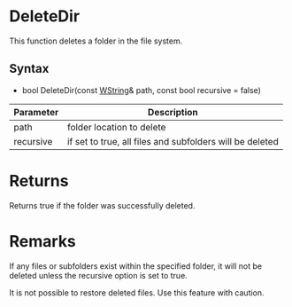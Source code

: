 # DeleteDir #
This function deletes a folder in the file system.

## Syntax ##
- bool DeleteDir(const [WString](WString)& path, const bool recursive = false)

| Parameter | Description |
| --- | --- |
| path | folder location to delete |
| recursive | if set to true, all files and subfolders will be deleted |

# Returns #
Returns true if the folder was successfully deleted.

# Remarks #
If any files or subfolders exist within the specified folder, it will not be deleted unless the recursive option is set to true.

It is not possible to restore deleted files. Use this feature with caution.
